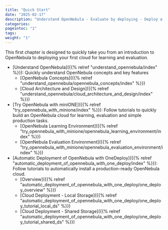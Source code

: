 ```yaml
---
title: "Quick Start"
date: "2025-02-17"
description: "Understand OpenNebula - Evaluate by deploying - Deploy a production-ready cloud"
categories:
pageintoc: "1"
tags:
weight: "1"
---
```


<a id="cloud-installation"></a>

<!--# Cloud Installation -->

This first chapter is designed to quickly take you from an introduction to OpenNebula to deploying your first cloud for learning and evaluation.

* [Understand OpenNebula]({{% relref "understand_opennebula/index" %}}): Quickly understand OpenNebula concepts and key features
  * [OpenNebula Concepts]({{% relref "understand_opennebula/opennebula_concepts/index" %}})
  * [Cloud Architecture and Design]({{% relref "understand_opennebula/cloud_architecture_and_design/index" %}})
* [Try OpenNebula with miniONE]({{% relref "try_opennebula_with_minione/index" %}}): Follow tutorials to quickly build an OpenNebula cloud for learning, evaluation and simple production tasks.
  * [OpenNebula Learning Environment]({{% relref "try_opennebula_with_minione/opennebula_learning_environment/index" %}})
  * [OpenNebula Evaluation Environment]({{% relref "try_opennebula_with_minione/opennebula_evaluation_environment/index" %}})
* [Automatic Deployment of OpenNebula with OneDeploy]({{% relref "automatic_deployment_of_opennebula_with_one_deploy/index" %}}): Follow tutorials to automatically install a production-ready OpenNebula cloud.
  * [Overview]({{% relref "automatic_deployment_of_opennebula_with_one_deploy/one_deploy_overview" %}})
  * [Cloud Deployment - Local Storage]({{% relref "automatic_deployment_of_opennebula_with_one_deploy/one_deploy_tutorial_local_ds" %}})
  * [Cloud Deployment - Shared Storage]({{% relref "automatic_deployment_of_opennebula_with_one_deploy/one_deploy_tutorial_shared_ds" %}})

